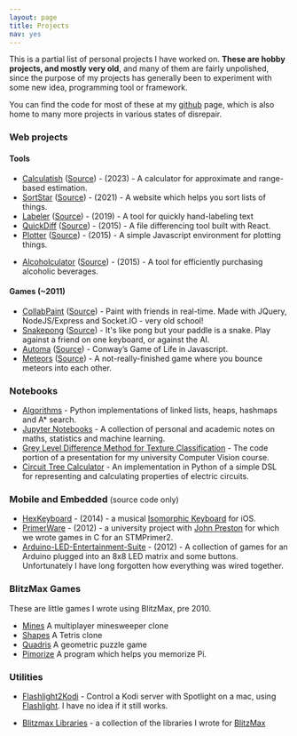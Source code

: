 ```yaml
---
layout: page
title: Projects
nav: yes
---
```


This is a partial list of personal projects I have worked on. **These are hobby projects, and mostly very old**, and many of them are fairly unpolished, since the purpose of my projects has generally been to experiment with some new idea, programming tool or framework.

You can find the code for most of these at my [github](https://github.com/Spacerat) page, which is also home to many more projects in various states of disrepair.

### Web projects

#### Tools

- [Calculatish](https://estimates.veryjoe.com/ "Calculatish") ([Source](https://github.com/Spacerat/Calclang)) - (2023) - A calculator for approximate and range-based estimation.
- [SortStar](https://sortstar.app "SortStar") ([Source](https://github.com/Spacerat/top5maker "SortStar Source")) - (2021) - A website which helps you sort lists of things.
- [Labeler](https://veryjoe.com/labeler "Labeler") ([Source](https://github.com/Spacerat/labeler "Labeler Source")) - (2019) - A tool for quickly hand-labeling text
- [QuickDiff](https://veryjoe.com/diff-site "QuickDiff") ([Source](https://github.com/Spacerat/diff-site "QuickDiff Source")) - (2015) - A file differencing tool built with React.
- [Plotter](https://veryjoe.com/CanvasPlotter/ "Plotter") ([Source](https://github.com/Spacerat/CanvasPlotter "Plotter Source")) - (2015) - A simple Javascript environment for plotting things.
<!-- - [Thumbnailer](https://thumbnailer.apps.veryjoe.com/ "Thumbnailer") - A niche little tool which downloads images from your website which are larger than the width/height tags say they should be, and then resizes them. I really can’t remember why I built this. -->
- [Alcoholculator](https://veryjoe.com/Alcoholculator "Alcoholculator") ([Source](https://github.com/Spacerat/Alcoholculator "Alcoholculator Source")) - (2015) - A tool for efficiently purchasing alcoholic beverages.

#### Games (~2011)

- [CollabPaint](https://paint.veryjoe.com/ "CollabPaint") ([Source](https://github.com/Spacerat/CollabPaint "CollabPaint Source")) - Paint with friends in real-time. Made with JQuery, NodeJS/Express and Socket.IO - very old school!
- [Snakepong](https://veryjoe.com/Snakepong/ "Snakepong") ([Source](https://github.com/Spacerat/Snakepong "Snakepong source")) - It's like pong but your paddle is a snake. Play against a friend on one keyboard, or against the AI.
- [Automa](https://veryjoe.com/Automa/ "Automa") ([Source](https://github.com/Spacerat/Automa "Automa source")) - Conway’s Game of Life in Javascript.
- [Meteors](https://veryjoe.com/Meteors/ "Meteors") ([Source](https://github.com/Spacerat/Meteors "Meteors source")) - A not-really-finished game where you bounce meteors into each other.

### Notebooks

- [Algorithms](https://github.com/Spacerat/Algorithms "Algorithms") - Python implementations of linked lists, heaps, hashmaps and A\* search.
- [Jupyter Notebooks](https://github.com/Spacerat/Jupyter-Notebooks "Jupyter Notebooks") - A collection of personal and academic notes on maths, statistics and machine learning.
- [Grey Level Difference Method for Texture Classification](https://gist.github.com/Spacerat/beb692e9c64596c2bec5) - The code portion of a presentation for my university Computer Vision course.
- [Circuit Tree Calculator](https://gist.github.com/Spacerat/9959756 "Circuit Tree Calculator") - An implementation in Python of a simple DSL for representing and calculating properties of electric circuits.

### Mobile and Embedded <span style="font-size: 14px; font-weight: normal;">(source code only)</span>

- [HexKeyboard](https://github.com/Spacerat/HexKeyboard) - (2014) - a musical [Isomorphic Keyboard](https://en.wikipedia.org/wiki/Isomorphic_keyboard) for iOS.
- [PrimerWare](https://github.com/Spacerat/PrimerWare "PrimerWare") - (2012) - a university project with [John Preston](https://github.com/wcerfgba) for which we wrote games in C for an STMPrimer2.
- [Arduino-LED-Entertainment-Suite](https://github.com/Spacerat/Arduino-LED-entertainment-suite) - (2012) - A collection of games for an Arduino plugged into an 8x8 LED matrix and some buttons. Unfortunately I have long forgotten how everything was wired together.

### BlitzMax Games

These are little games I wrote using BlitzMax, pre 2010.

- [Mines](/projects/mines.html) A multiplayer minesweeper clone
- [Shapes](/projects/shapes.html) A Tetris clone
- [Quadris](/projects/quadris.html) A geometric puzzle game
- [Pimorize](/projects/pimorize.html) A program which helps you memorize Pi.

### Utilities

- [Flashlight2Kodi](https://github.com/Spacerat/Flashlight2Kodi "Flashlight2Kodi") - Control a Kodi server with Spotlight on a mac, using [Flashlight](https://github.com/nate-parrott/Flashlight). I have no idea if it still works.

- [Blitzmax Libraries](https://github.com/Spacerat/joe.mod "joe.mod") - a collection of the libraries I wrote for [BlitzMax](http://www.blitzbasic.com/Products/blitzmax.php)

